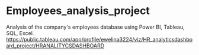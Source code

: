 # Employees_analysis_project
Analysis of the company's employees database using Power BI, Tableau, SQL, Excel.
https://public.tableau.com/app/profile/ewelina3224/viz/HR_analyticsdashboard_project/HRANALITYCSDASHBOARD
